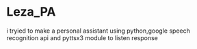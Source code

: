 # Leza_PA
i tryied to make a personal assistant using python,google speech recognition api and pyttsx3 module to listen response 
